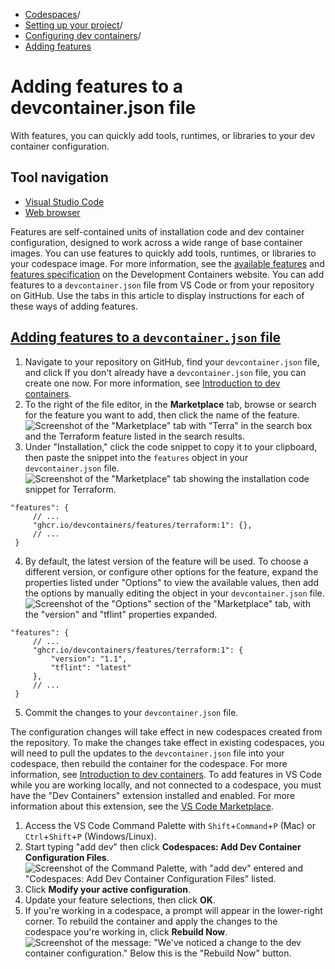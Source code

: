   * [Codespaces](https://docs.github.com/en/codespaces "Codespaces")/
  * [Setting up your project](https://docs.github.com/en/codespaces/setting-up-your-project-for-codespaces "Setting up your project")/
  * [Configuring dev containers](https://docs.github.com/en/codespaces/setting-up-your-project-for-codespaces/configuring-dev-containers "Configuring dev containers")/
  * [Adding features](https://docs.github.com/en/codespaces/setting-up-your-project-for-codespaces/configuring-dev-containers/adding-features-to-a-devcontainer-file "Adding features")


# Adding features to a devcontainer.json file
With features, you can quickly add tools, runtimes, or libraries to your dev container configuration.
## Tool navigation
  * [Visual Studio Code](https://docs.github.com/en/codespaces/setting-up-your-project-for-codespaces/configuring-dev-containers/adding-features-to-a-devcontainer-file?tool=vscode)
  * [Web browser](https://docs.github.com/en/codespaces/setting-up-your-project-for-codespaces/configuring-dev-containers/adding-features-to-a-devcontainer-file?tool=webui)


Features are self-contained units of installation code and dev container configuration, designed to work across a wide range of base container images. You can use features to quickly add tools, runtimes, or libraries to your codespace image. For more information, see the [available features](https://containers.dev/features) and [features specification](https://containers.dev/implementors/features/) on the Development Containers website.
You can add features to a `devcontainer.json` file from VS Code or from your repository on GitHub. Use the tabs in this article to display instructions for each of these ways of adding features.
## [Adding features to a `devcontainer.json` file](https://docs.github.com/en/codespaces/setting-up-your-project-for-codespaces/configuring-dev-containers/adding-features-to-a-devcontainer-file#adding-features-to-a-devcontainerjson-file)
  1. Navigate to your repository on GitHub, find your `devcontainer.json` file, and click 
If you don't already have a `devcontainer.json` file, you can create one now. For more information, see [Introduction to dev containers](https://docs.github.com/en/codespaces/setting-up-your-project-for-codespaces/adding-a-dev-container-configuration/introduction-to-dev-containers#creating-a-custom-dev-container-configuration).
  2. To the right of the file editor, in the **Marketplace** tab, browse or search for the feature you want to add, then click the name of the feature.
![Screenshot of the "Marketplace" tab with "Terra" in the search box and the Terraform feature listed in the search results.](https://docs.github.com/assets/cb-80759/images/help/codespaces/feature-marketplace.png)
  3. Under "Installation," click the code snippet to copy it to your clipboard, then paste the snippet into the `features` object in your `devcontainer.json` file.
![Screenshot of the "Marketplace" tab showing the installation code snippet for Terraform.](https://docs.github.com/assets/cb-159859/images/help/codespaces/feature-installation-code.png)
```
"features": {
     // ...
     "ghcr.io/devcontainers/features/terraform:1": {},
     // ...
 }

```

  4. By default, the latest version of the feature will be used. To choose a different version, or configure other options for the feature, expand the properties listed under "Options" to view the available values, then add the options by manually editing the object in your `devcontainer.json` file.
![Screenshot of the "Options" section of the "Marketplace" tab, with the "version" and "tflint" properties expanded.](https://docs.github.com/assets/cb-44765/images/help/codespaces/feature-options.png)
```
"features": {
     // ...
     "ghcr.io/devcontainers/features/terraform:1": {
         "version": "1.1",
         "tflint": "latest"
     },
     // ...
 }

```

  5. Commit the changes to your `devcontainer.json` file.


The configuration changes will take effect in new codespaces created from the repository. To make the changes take effect in existing codespaces, you will need to pull the updates to the `devcontainer.json` file into your codespace, then rebuild the container for the codespace. For more information, see [Introduction to dev containers](https://docs.github.com/en/codespaces/setting-up-your-project-for-codespaces/adding-a-dev-container-configuration/introduction-to-dev-containers#applying-configuration-changes-to-a-codespace).
To add features in VS Code while you are working locally, and not connected to a codespace, you must have the "Dev Containers" extension installed and enabled. For more information about this extension, see the [VS Code Marketplace](https://marketplace.visualstudio.com/items?itemName=ms-vscode-remote.remote-containers).
  1. Access the VS Code Command Palette with `Shift`+`Command`+`P` (Mac) or `Ctrl`+`Shift`+`P` (Windows/Linux).
  2. Start typing "add dev" then click **Codespaces: Add Dev Container Configuration Files**.
![Screenshot of the Command Palette, with "add dev" entered and "Codespaces: Add Dev Container Configuration Files" listed.](https://docs.github.com/assets/cb-12613/images/help/codespaces/add-prebuilt-container-command.png)
  3. Click **Modify your active configuration**.
  4. Update your feature selections, then click **OK**.
  5. If you're working in a codespace, a prompt will appear in the lower-right corner. To rebuild the container and apply the changes to the codespace you're working in, click **Rebuild Now**.
![Screenshot of the message: "We've noticed a change to the dev container configuration." Below this is the "Rebuild Now" button.](https://docs.github.com/assets/cb-21360/images/help/codespaces/rebuild-prompt.png)


